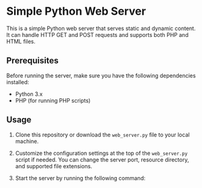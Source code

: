 # Simple Python Web Server

This is a simple Python web server that serves static and dynamic content. It can handle HTTP GET and POST requests and supports both PHP and HTML files.

## Prerequisites

Before running the server, make sure you have the following dependencies installed:

- Python 3.x
- PHP (for running PHP scripts)

## Usage

1. Clone this repository or download the `web_server.py` file to your local machine.

2. Customize the configuration settings at the top of the `web_server.py` script if needed. You can change the server port, resource directory, and supported file extensions.

3. Start the server by running the following command:
